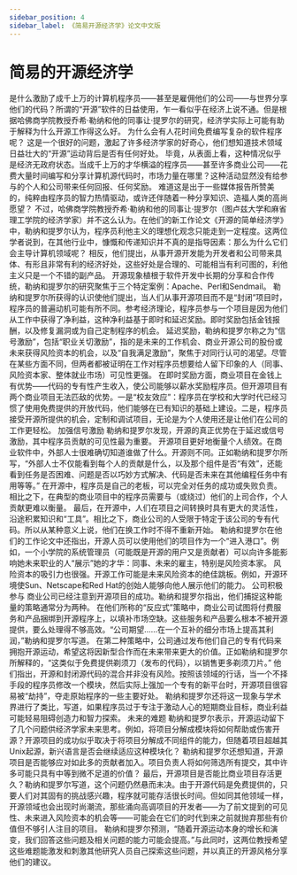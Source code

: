 ```yaml
---
sidebar_position: 4
sidebar_label: 《简易开源经济学》论文中文版
---
```


# 简易的开源经济学

是什么激励了成千上万的计算机程序员——甚至是雇佣他们的公司——与世界分享他们的代码？所谓的“开源”软件的日益使用，乍一看似乎在经济上说不通。但是根据哈佛商学院教授乔希·勒纳和他的同事让·提罗尔的研究，经济学实际上可能有助于解释为什么开源工作得这么好。
为什么会有人花时间免费编写复杂的软件程序呢？
这是一个很好的问题，激起了许多经济学家的好奇心，他们想知道技术领域日益壮大的“开源”运动背后是否有任何好处。
毕竟，从表面上看，这种情况似乎是经济无政府状态。当成千上万的才华横溢的程序员——甚至许多商业公司——花费大量时间编写和分享计算机源代码时，市场力量在哪里？这种活动显然没有给参与的个人和公司带来任何回报、任何奖励。
难道这是出于一些媒体报告所赞美的，纯粹由程序员的智力热情驱动，或许还伴随着一种分享知识、造福人类的高尚愿望？
不过，哈佛商学院教授乔希·勒纳和他的同事让·提罗尔（图卢兹大学和麻省理工学院的经济学家）并不这么认为。在他们的新工作论文《开源的简单经济学》中，勒纳和提罗尔认为，程序员利他主义的理想化观念只能走到一定程度。这两位学者说到，在其他行业中，慷慨和传递知识并不真的是指导因素：那么为什么它们会主导计算机领域呢？
相反，他们提出，从事开源开发能为开发者和公司带来具体、有形且非常有利的经济好处，这些好处是合理的、可能相当有利可图的，利他主义只是一个不错的副产品。
开源现象植根于软件开发中长期的分享和合作传统，勒纳和提罗尔的研究聚焦于三个特定案例：Apache、Perl和Sendmail。
勒纳和提罗尔所获得的认识使他们提出，当人们从事开源项目而不是“封闭”项目时，程序员的普遍动机可能有所不同。参考经济理论，程序员参与一个项目是因为他们从工作中获得了净利益，这种净利益基于即时和延迟奖励。即时奖励包括金钱报酬，以及修复漏洞或为自己定制程序的机会。
延迟奖励，勒纳和提罗尔称之为“信号激励”，包括“职业关切激励”，指的是未来的工作机会、商业开源公司的股份或未来获得风险资本的机会，以及“自我满足激励”，聚焦于对同行认可的渴望。尽管在某些方面不同，但两者都被证明在工作对程序员想要给人留下印象的人（同事、风险资本家、整体就业市场）可见性更强。
在即时奖励方面，商业项目在金钱上有优势——代码的专有性产生收入，使公司能够以薪水奖励程序员。但开源项目有两个商业项目无法匹敌的优势。一是“校友效应”：程序员在学校和大学时代已经习惯了使用免费提供的开放代码，他们能够在已有知识的基础上建设。二是，程序员接受开源所提供的机会，定制和调试项目，无论是为个人使用还是让他们在公司的工作更轻松。
加强信号激励
勒纳和提罗尔发现，开源的真正优势在于延迟或信号激励，其中程序员贡献的可见性最为重要。
开源项目更好地衡量个人绩效。在商业软件中，外部人士很难确切知道谁做了什么。开源则不同。正如勒纳和提罗尔所写，“外部人士不仅能看到每个人的贡献是什么，以及那个组件是否“有效”，还能看到任务是否困难、问题是否以巧妙方式解决、代码是否未来在其他编程任务中有用等等。”
在开源中，程序员是自己的老板，可以完全对任务的成功或失败负责。相比之下，在典型的商业项目中的程序员需要与（或绕过）他们的上司合作，个人贡献更难以衡量。
最后，在开源中，人们在项目之间转换时具有更大的灵活性，沿途积累知识和“工具”。相比之下，商业公司的人受限于特定于该公司的专有代码。所以从某种意义上说，他们在换工作时不得不重新开始。
勒纳和提罗尔在他们的工作论文中还指出，开源人员可以使用他们的项目作为一个“进入港口”。例如，一个小学院的系统管理员（可能既是开源的用户又是贡献者）可以向许多能影响她未来职业的人“展示”她的才华：同事、未来的雇主，特别是风险资本家。
风险资本的吸引力也很强。开源工作可能是未来风险资本的绝佳跳板。例如，开源环境使Sun、Netscape和Red Hat的创始人能够向他人展示他们的能力。
公司积极参与
商业公司已经注意到开源项目的成功。勒纳和提罗尔指出，他们捕捉这种能量的策略通常分为两种。
在他们所称的“反应式”策略中，商业公司试图将付费服务和产品捆绑到开源程序上，以填补市场空缺。这些服务和产品要么根本不被开源提供，要么处理得不够高效。“公司期望……在一个互补的细分市场上提高其利润，”勒纳和提罗尔写道。
在第二种策略中，公司通过发布他们自己的专有代码来拥抱开源运动，希望这将因新型合作而在未来带来更大的价值。正如勒纳和提罗尔所解释的，“这类似于免费提供剃须刀（发布的代码），以销售更多剃须刀片。”
他们指出，开源和封闭源代码的混合并非没有风险。按照该领域的行话，当一个不择手段的程序员修改一个模块，然后实际上强加一个专有的新平台时，开源项目很容易被“劫持”，夺走原始程序的一些主要好处。
勒纳和提罗尔还将这一现象与学术界进行了类比，写道，如果程序员过于专注于激动人心的短期商业目标，商业利益可能轻易阻碍创造力和智力探索。
未来的难题
勒纳和提罗尔表示，开源运动留下了几个问题供经济学家未来思考。例如，将项目分解成模块将如何帮助或伤害开源？开源项目的成功似乎取决于将项目分解成不同组件的能力，但随着项目超越其Unix起源，新兴语言是否会继续适应这种模块化？
勒纳和提罗尔还想知道，开源项目是否能够应对如此多的贡献者加入。项目负责人将如何筛选所有提交，其中许多可能只具有中等到微不足道的价值？
最后，开源项目是否能比商业项目存活更久？勒纳和提罗尔写道，这个问题仍然悬而未决。由于开源代码是免费提供的，只要人们对其固有的挑战感兴趣，程序就可能存活很长时间。但如同其他领域一样，开源领域也会出现时尚潮流，那些涌向高调项目的开发者——为了前文提到的可见性、未来进入风险资本的机会等——可能会在它们的时代到来之前就抛弃那些有价值但不够引人注目的项目。
勒纳和提罗尔预测，“随着开源运动本身的增长和演变，我们回答这些问题及相关问题的能力可能会提高。”与此同时，这两位教授希望这些难题能激发和刺激其他研究人员自己探索这些问题，并以真正的开源风格分享他们的建议。
